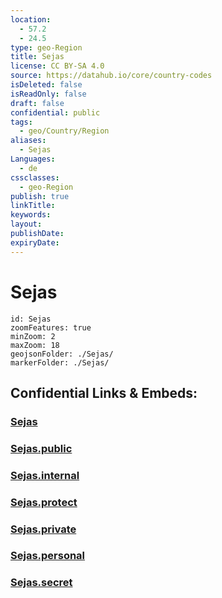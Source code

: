 ```yaml
---
location:
  - 57.2
  - 24.5
type: geo-Region
title: Sejas
license: CC BY-SA 4.0
source: https://datahub.io/core/country-codes
isDeleted: false
isReadOnly: false
draft: false
confidential: public
tags:
  - geo/Country/Region
aliases:
  - Sejas
Languages:
  - de
cssclasses:
  - geo-Region
publish: true
linkTitle:
keywords:
layout:
publishDate:
expiryDate:
---
```


# Sejas

```leaflet
id: Sejas
zoomFeatures: true 
minZoom: 2 
maxZoom: 18
geojsonFolder: ./Sejas/
markerFolder: ./Sejas/
```


## Confidential Links & Embeds: 

### [Sejas](/_Standards/Earth/Continent/Europe/Europe~North/Latvia/Counties/Sejas.md) 

### [Sejas.public](/_public/Earth/Continent/Europe/Europe~North/Latvia/Counties/Sejas.public.md) 

### [Sejas.internal](/_internal/Earth/Continent/Europe/Europe~North/Latvia/Counties/Sejas.internal.md) 

### [Sejas.protect](/_protect/Earth/Continent/Europe/Europe~North/Latvia/Counties/Sejas.protect.md) 

### [Sejas.private](/_private/Earth/Continent/Europe/Europe~North/Latvia/Counties/Sejas.private.md) 

### [Sejas.personal](/_personal/Earth/Continent/Europe/Europe~North/Latvia/Counties/Sejas.personal.md) 

### [Sejas.secret](/_secret/Earth/Continent/Europe/Europe~North/Latvia/Counties/Sejas.secret.md)

